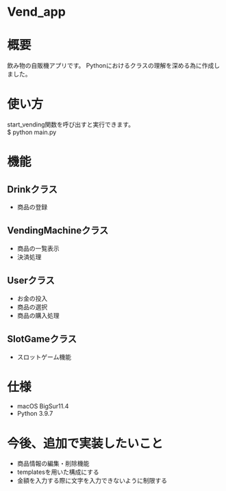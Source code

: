 # Vend_app

# 概要

飲み物の自販機アプリです。
Pythonにおけるクラスの理解を深める為に作成しました。

# 使い方

start_vending関数を呼び出すと実行できます。<br>
$ python main.py

# 機能
## Drinkクラス
- 商品の登録
## VendingMachineクラス
- 商品の一覧表示
- 決済処理
## Userクラス
- お金の投入
- 商品の選択
- 商品の購入処理
## SlotGameクラス
- スロットゲーム機能

# 仕様
- macOS BigSur11.4
- Python 3.9.7

# 今後、追加で実装したいこと
- 商品情報の編集・削除機能
- templatesを用いた構成にする
- 金額を入力する際に文字を入力できないように制限する